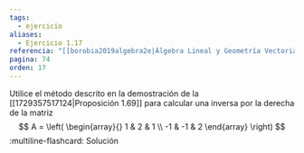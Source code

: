 ```yaml
---
tags:
  - ejercicio
aliases:
  - Ejercicio 1.17
referencia: "[[borobia2019algebra2e|Álgebra Lineal y Geometría Vectorial (2a ed)]]"
pagina: 74
orden: 17
---
```

Utilice el método descrito en la demostración de la [[1729357517124|Proposición 1.69]] para calcular una inversa por la derecha de la matriz
$$
A =
\left(
\begin{array}{}
1  & 2  & 1 \\
-1 & -1 & 2
\end{array}
\right)
$$
:multiline-flashcard:
Solución
